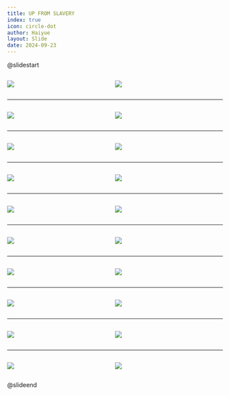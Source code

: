 ```yaml
---
title: UP FROM SLAVERY
index: true
icon: circle-dot
author: Haiyue
layout: Slide
date: 2024-09-23
---
```

 
@slidestart

<div style="display:flex">
<div style="flex:1">

![](/reading/english/Level-X/UP%20FROM%20SLAVERY/001.webp)
</div>
<div style="flex:1">

![](/reading/english/Level-X/UP%20FROM%20SLAVERY/002.webp)
</div>
</div>

---

<div style="display:flex">
<div style="flex:1">

![](/reading/english/Level-X/UP%20FROM%20SLAVERY/003.webp)
</div>
<div style="flex:1">

![](/reading/english/Level-X/UP%20FROM%20SLAVERY/004.webp)
</div>
</div>

---

<div style="display:flex">
<div style="flex:1">

![](/reading/english/Level-X/UP%20FROM%20SLAVERY/005.webp)
</div>
<div style="flex:1">

![](/reading/english/Level-X/UP%20FROM%20SLAVERY/006.webp)
</div>
</div>

---

<div style="display:flex">
<div style="flex:1">

![](/reading/english/Level-X/UP%20FROM%20SLAVERY/007.webp)
</div>
<div style="flex:1">

![](/reading/english/Level-X/UP%20FROM%20SLAVERY/008.webp)
</div>
</div>

---

<div style="display:flex">
<div style="flex:1">

![](/reading/english/Level-X/UP%20FROM%20SLAVERY/009.webp)
</div>
<div style="flex:1">

![](/reading/english/Level-X/UP%20FROM%20SLAVERY/010.webp)
</div>
</div>

---

<div style="display:flex">
<div style="flex:1">

![](/reading/english/Level-X/UP%20FROM%20SLAVERY/011.webp)
</div>
<div style="flex:1">

![](/reading/english/Level-X/UP%20FROM%20SLAVERY/012.webp)
</div>
</div>

---

<div style="display:flex">
<div style="flex:1">

![](/reading/english/Level-X/UP%20FROM%20SLAVERY/013.webp)
</div>
<div style="flex:1">

![](/reading/english/Level-X/UP%20FROM%20SLAVERY/014.webp)
</div>
</div>

---

<div style="display:flex">
<div style="flex:1">

![](/reading/english/Level-X/UP%20FROM%20SLAVERY/015.webp)
</div>
<div style="flex:1">

![](/reading/english/Level-X/UP%20FROM%20SLAVERY/016.webp)
</div>
</div>

---

<div style="display:flex">
<div style="flex:1">

![](/reading/english/Level-X/UP%20FROM%20SLAVERY/017.webp)
</div>
<div style="flex:1">

![](/reading/english/Level-X/UP%20FROM%20SLAVERY/018.webp)
</div>
</div>

---

<div style="display:flex">
<div style="flex:1">

![](/reading/english/Level-X/UP%20FROM%20SLAVERY/019.webp)
</div>
<div style="flex:1">

![](/reading/english/Level-X/UP%20FROM%20SLAVERY/020.webp)
</div>
</div>

@slideend